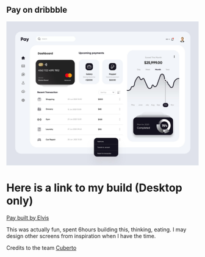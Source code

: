 ## Pay on dribbble

![Pay](./public/pay.jpg)


# Here is a link to my build (Desktop only)
[Pay built by Elvis](https://pay-0.herokuapp.com/)


This was actually fun, spent 6hours building this, thinking, eating. I may design other screens from inspiration when I have the time.


Credits to the team [Cuberto](https://dribbble.com/cuberto)



